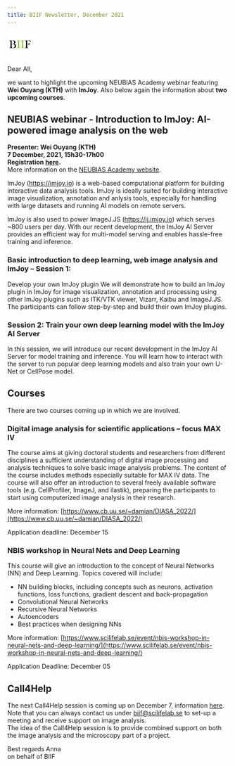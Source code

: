 ```yaml
---
title: BIIF Newsletter, December 2021
---
```

![BIIF logo](/images/biif_logo_white.png )

Dear All,

we want to highlight the upcoming NEUBIAS Academy webinar featuring **Wei Ouyang (KTH)** with **ImJoy**. Also below again the information about **two upcoming courses**.

## NEUBIAS webinar - Introduction to ImJoy: AI-powered image analysis on the web
**Presenter: Wei Ouyang (KTH)**  
**7 December, 2021, 15h30-17h00**  
**Registration [here](https://docs.google.com/forms/d/e/1FAIpQLSc-q-_0D5GebNti0zOZlsDDc_F9qfZqhjjcwCJL8MlhrOWI3w/viewform).**  
More information on the [NEUBIAS Academy website](http://eubias.org/NEUBIAS/training-schools/neubias-academy-home/).  

ImJoy (https://imjoy.io) is a web-based computational platform for building interactive data analysis tools.  ImJoy is ideally suited for building interactive image visualization, annotation and anlysis tools, especially for handling with large datasets and running AI models on remote servers.

ImJoy is also used to power ImageJ.JS (https://ij.imjoy.io) which serves ~800 users per day. With our recent development, the ImJoy AI Server provides an efficient way for multi-model serving and enables hassle-free training and inference.

### Basic introduction to deep learning, web image analysis and ImJoy – Session 1:

Develop your own ImJoy plugin We will demonstrate how to build an ImJoy plugin in ImJoy for image visualization, annotation and processing using other ImJoy plugins such as ITK/VTK viewer, Vizarr, Kaibu and ImageJ.JS. The participants can follow step-by-step and build their own ImJoy plugins.

### Session 2: Train your own deep learning model with the ImJoy AI Server

In this session, we will introduce our recent development in the ImJoy AI Server for model training and inference. You will learn how to interact with the server to run popular deep learning models and also train your own U-Net or CellPose model.

## Courses 

There are two courses coming up in which we are involved.

### Digital image analysis for scientific applications – focus MAX IV
The course aims at giving doctoral students and researchers from different disciplines a sufficient understanding of digital image processing and analysis techniques to solve basic image analysis problems. The content of the course includes methods especially suitable for MAX IV data. The course will also offer an introduction to several freely available software tools (e.g. CellProfiler, ImageJ, and ilastik), preparing the participants to start using computerized image analysis in their research.

More information: [https://www.cb.uu.se/~damian/DIASA_2022/](https://www.cb.uu.se/~damian/DIASA_2022/)

Application deadline: December 15

### NBIS workshop in Neural Nets and Deep Learning
This course will give an introduction to the concept of Neural Networks (NN) and Deep Learning.  Topics covered will include:

-   NN building blocks, including concepts such as neurons, activation functions, loss functions, gradient descent and back-propagation
-   Convolutional Neural Networks
-   Recursive Neural Networks
-   Autoencoders
-   Best practices when designing NNs

More information: [https://www.scilifelab.se/event/nbis-workshop-in-neural-nets-and-deep-learning/](https://www.scilifelab.se/event/nbis-workshop-in-neural-nets-and-deep-learning/)

Application Deadline: December 05

## Call4Help

The next Call4Help session is coming up on December 7, information [here](https://www.scilifelab.se/event/bioimage-informatics-call4help-6/).  
Note that you can always contact us under [biif@scilifelab.se](mailto:biif@scilifelab.se) to set-up a meeting and receive support on image analysis.  
The idea of the Call4Help session is to provide combined support on both the image analysis and the microscopy part of a project.

Best regards
Anna   
on behalf of BIIF
